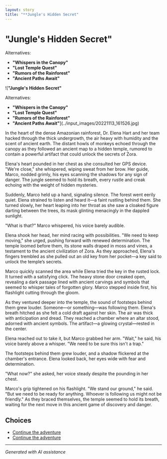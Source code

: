 ```yaml
---
layout: story
title: "**Jungle's Hidden Secret"
---
```


# **"Jungle's Hidden Secret"**

Alternatives:
- **"Whispers in the Canopy"**
- **"Lost Temple Quest"**
- **"Rumors of the Rainforest"**
- **"Ancient Paths Await"**

![**"Jungle's Hidden Secret"**

Alternatives:
- **"Whispers in the Canopy"**
- **"Lost Temple Quest"**
- **"Rumors of the Rainforest"**
- **"Ancient Paths Await"**](../input_images/20221113_161526.jpg)

In the heart of the dense Amazonian rainforest, Dr. Elena Hart and her team hacked through the thick undergrowth, the air heavy with humidity and the scent of ancient earth. The distant howls of monkeys echoed through the canopy as they followed an ancient map to a hidden temple, rumored to contain a powerful artifact that could unlock the secrets of Zora.

Elena's heart pounded in her chest as she consulted her GPS device. "We're close," she whispered, wiping sweat from her brow. Her guide, Marco, nodded grimly, his eyes scanning the shadows for any sign of danger. The jungle seemed to hold its breath, every rustle and creak echoing with the weight of hidden mysteries.

Suddenly, Marco held up a hand, signaling silence. The forest went eerily quiet. Elena strained to listen and heard it—a faint rustling behind them. She turned slowly, her heart leaping into her throat as she saw a cloaked figure darting between the trees, its mask glinting menacingly in the dappled sunlight.

"What is that?" Marco whispered, his voice barely audible.

Elena shook her head, her mind racing with possibilities. "We need to keep moving," she urged, pushing forward with renewed determination. The temple loomed before them, its stone walls draped in moss and vines, a testament to the ancient civilization of Zora. As they approached, Elena's fingers trembled as she pulled out an old key from her pocket—a key said to unlock the temple’s secrets.

Marco quickly scanned the area while Elena tried the key in the rusted lock. It turned with a satisfying click. The heavy stone door creaked open, revealing a dark passage lined with ancient carvings and symbols that seemed to whisper tales of forgotten glory. Marco stepped inside first, his flashlight cutting through the gloom.

As they ventured deeper into the temple, the sound of footsteps behind them grew louder. Someone—or something—was following them. Elena's breath hitched as she felt a cold draft against her skin. The air was thick with anticipation and dread. They reached a chamber where an altar stood, adorned with ancient symbols. The artifact—a glowing crystal—rested in the center.

Elena reached out to take it, but Marco grabbed her arm. "Wait," he said, his voice barely above a whisper. "We need to be sure this isn't a trap."

The footsteps behind them grew louder, and a shadow flickered at the chamber's entrance. Elena looked back, her eyes wide with fear and determination.

"What now?" she asked, her voice steady despite the pounding in her chest.

Marco's grip tightened on his flashlight. "We stand our ground," he said. "But we need to be ready for anything. Whoever is following us might not be friendly." As they braced themselves, the temple seemed to hold its breath, waiting for the next move in this ancient game of discovery and danger.


## Choices

* [Continue the adventure](./69941916-CF12-4AAE-8ABE-86BED96E8795)
* [Continue the adventure](./C8C6DEF8-4239-4B16-ADF3-4EAF62D4795A)


---
*Generated with AI assistance*
